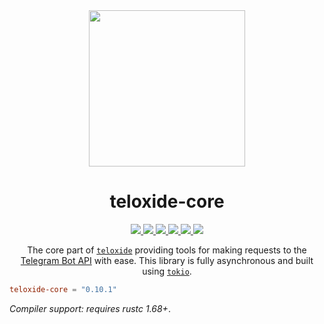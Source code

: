 <div align="center">
  <img src="../../media/teloxide-core-logo.svg" width="250"/>

  <h1>teloxide-core</h1>
  <a href="https://github.com/teloxide/teloxide-core/actions">
    <img src="https://github.com/teloxide/teloxide-core/workflows/Continuous%20integration/badge.svg">
  </a>
  <a href="https://docs.rs/teloxide_core/">
    <img src="https://docs.rs/teloxide-core/badge.svg">
  </a>
  <a href="LICENSE">
    <img src="https://img.shields.io/badge/license-MIT-blue.svg">
  </a>
  <a href="https://core.telegram.org/bots/api">
    <img src="https://img.shields.io/badge/API%20coverage-Up%20to%207.2%20(inclusively)-green.svg">
  </a>
  <a href="https://crates.io/crates/teloxide_core">
    <img src="https://img.shields.io/crates/v/teloxide_core.svg">
  </a>
  <a href="https://t.me/teloxide">
    <img src="https://img.shields.io/badge/official%20chat-t.me%2Fteloxide-blueviolet">
  </a>

  The core part of [`teloxide`] providing tools for making requests to the [Telegram Bot API] with ease. This library is fully asynchronous and built using [`tokio`].
</div>

```toml
teloxide-core = "0.10.1"
```
_Compiler support: requires rustc 1.68+_.

[`teloxide`]: https://docs.rs/teloxide
[Telegram Bot API]: https://core.telegram.org/bots/api
[`tokio`]: https://tokio.rs
